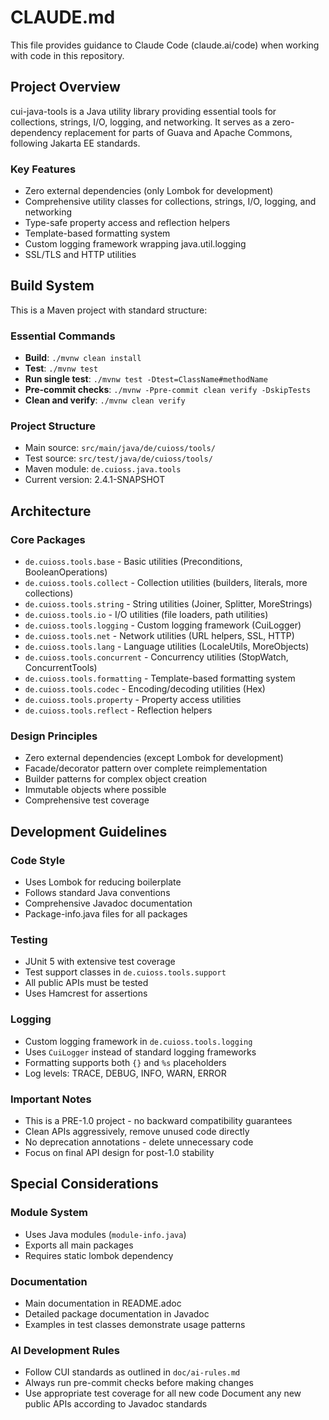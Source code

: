 # CLAUDE.md

This file provides guidance to Claude Code (claude.ai/code) when working with code in this repository.

## Project Overview

cui-java-tools is a Java utility library providing essential tools for collections, strings, I/O, logging, and networking. It serves as a zero-dependency replacement for parts of Guava and Apache Commons, following Jakarta EE standards.

### Key Features
- Zero external dependencies (only Lombok for development)
- Comprehensive utility classes for collections, strings, I/O, logging, and networking
- Type-safe property access and reflection helpers
- Template-based formatting system
- Custom logging framework wrapping java.util.logging
- SSL/TLS and HTTP utilities

## Build System

This is a Maven project with standard structure:

### Essential Commands
- **Build**: `./mvnw clean install`
- **Test**: `./mvnw test`
- **Run single test**: `./mvnw test -Dtest=ClassName#methodName`
- **Pre-commit checks**: `./mvnw -Ppre-commit clean verify -DskipTests`
- **Clean and verify**: `./mvnw clean verify`

### Project Structure
- Main source: `src/main/java/de/cuioss/tools/`
- Test source: `src/test/java/de/cuioss/tools/`
- Maven module: `de.cuioss.java.tools`
- Current version: 2.4.1-SNAPSHOT

## Architecture

### Core Packages
- `de.cuioss.tools.base` - Basic utilities (Preconditions, BooleanOperations)
- `de.cuioss.tools.collect` - Collection utilities (builders, literals, more collections)
- `de.cuioss.tools.string` - String utilities (Joiner, Splitter, MoreStrings)
- `de.cuioss.tools.io` - I/O utilities (file loaders, path utilities)
- `de.cuioss.tools.logging` - Custom logging framework (CuiLogger)
- `de.cuioss.tools.net` - Network utilities (URL helpers, SSL, HTTP)
- `de.cuioss.tools.lang` - Language utilities (LocaleUtils, MoreObjects)
- `de.cuioss.tools.concurrent` - Concurrency utilities (StopWatch, ConcurrentTools)
- `de.cuioss.tools.formatting` - Template-based formatting system
- `de.cuioss.tools.codec` - Encoding/decoding utilities (Hex)
- `de.cuioss.tools.property` - Property access utilities
- `de.cuioss.tools.reflect` - Reflection helpers

### Design Principles
- Zero external dependencies (except Lombok for development)
- Facade/decorator pattern over complete reimplementation
- Builder patterns for complex object creation
- Immutable objects where possible
- Comprehensive test coverage

## Development Guidelines

### Code Style
- Uses Lombok for reducing boilerplate
- Follows standard Java conventions
- Comprehensive Javadoc documentation
- Package-info.java files for all packages

### Testing
- JUnit 5 with extensive test coverage
- Test support classes in `de.cuioss.tools.support`
- All public APIs must be tested
- Uses Hamcrest for assertions

### Logging
- Custom logging framework in `de.cuioss.tools.logging`
- Uses `CuiLogger` instead of standard logging frameworks
- Formatting supports both `{}` and `%s` placeholders
- Log levels: TRACE, DEBUG, INFO, WARN, ERROR

### Important Notes
- This is a PRE-1.0 project - no backward compatibility guarantees
- Clean APIs aggressively, remove unused code directly
- No deprecation annotations - delete unnecessary code
- Focus on final API design for post-1.0 stability

## Special Considerations

### Module System
- Uses Java modules (`module-info.java`)
- Exports all main packages
- Requires static lombok dependency

### Documentation
- Main documentation in README.adoc
- Detailed package documentation in Javadoc
- Examples in test classes demonstrate usage patterns

### AI Development Rules
- Follow CUI standards as outlined in `doc/ai-rules.md`
- Always run pre-commit checks before making changes
- Use appropriate test coverage for all new code
Document any new public APIs according to Javadoc standards

